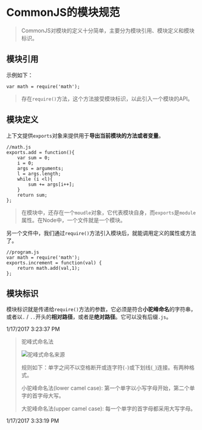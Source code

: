 # CommonJS的模块规范 #

> CommonJS对模块的定义十分简单，主要分为模块引用、模块定义和模块标识。

## 模块引用 ##

示例如下：

```
var math = require('math');
```

> 存在`require()`方法，这个方法接受模块标识，以此引入一个模块的API。

## 模块定义 ##

上下文提供`exports`对象来提供用于**导出当前模块的方法或者变量**。


	//math.js
	exports.add = function(){
		var sum = 0;
		i = 0;
		args = arguments;
		l = args.length;
		while (i <l){
			sum += args[i++];
		}
		return sum;
	};
>在模块中，还存在一个`moudle`对象，它代表模块自身，而`exports`是`module`属性。在Node中，一个文件就是一个模块。

另一个文件中，我们通过`require()`方法引入模块后，就能调用定义的属性或方法了。

	//program.js
	var math = require('math');
	exports.increment = function(val) {
		return math.add(val,1);
	};

## 模块标识 ##

模块标识就是传递给`require()`方法的参数，它必须是符合**小驼峰命名**的字符串，或者以`.` / `..`开头的**相对路径**，或者是**绝对路径**。它可以没有后缀`.js`。

1/17/2017 3:23:37 PM 

> 驼峰式命名法
>
> ![驼峰式命名来源](https://upload.wikimedia.org/wikipedia/commons/thumb/e/ef/CamelCase.svg/368px-CamelCase.svg.png)
>
> 规则如下：单字之间不以空格断开或连字符(`-`)或下划线(`_`)连接。有两种格式。
>
>小驼峰命名法(lower camel case): 第一个单字以小写字母开始，第二个单字的首字母大写。
>
> 大驼峰命名法(upper camel case): 每一个单字的首字母都采用大写字母。

1/17/2017 3:33:19 PM 